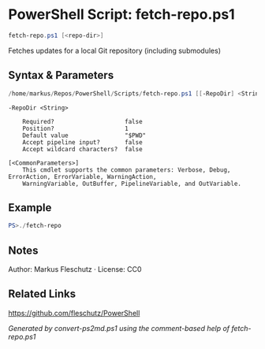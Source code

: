 # PowerShell Script: fetch-repo.ps1
```powershell
fetch-repo.ps1 [<repo-dir>]
```

Fetches updates for a local Git repository (including submodules)

## Syntax & Parameters
```powershell
/home/markus/Repos/PowerShell/Scripts/fetch-repo.ps1 [[-RepoDir] <String>] [<CommonParameters>]
```

```
-RepoDir <String>
    
    Required?                    false
    Position?                    1
    Default value                "$PWD"
    Accept pipeline input?       false
    Accept wildcard characters?  false
```

```
[<CommonParameters>]
    This cmdlet supports the common parameters: Verbose, Debug, ErrorAction, ErrorVariable, WarningAction, 
    WarningVariable, OutBuffer, PipelineVariable, and OutVariable.
```

## Example
```powershell
PS>./fetch-repo
```


## Notes
Author: Markus Fleschutz · License: CC0

## Related Links
https://github.com/fleschutz/PowerShell

*Generated by convert-ps2md.ps1 using the comment-based help of fetch-repo.ps1*
